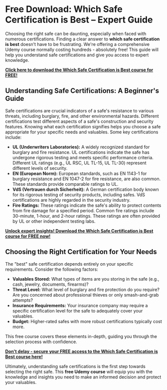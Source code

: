 # Free Download: Which Safe Certification is Best – Expert Guide

Choosing the right safe can be daunting, especially when faced with numerous certifications. Finding a clear answer to **which safe certification is best** doesn’t have to be frustrating. We're offering a comprehensive Udemy course normally costing hundreds - absolutely free! This guide will help you understand safe certifications and give you access to expert knowledge.

[**Click here to download the Which Safe Certification is Best course for FREE!**](https://udemywork.com/which-safe-certification-is-best)

## Understanding Safe Certifications: A Beginner's Guide

Safe certifications are crucial indicators of a safe's resistance to various threats, including burglary, fire, and other environmental hazards. Different certifications test different aspects of a safe's construction and security features. Knowing what each certification signifies helps you choose a safe appropriate for your specific needs and valuables. Some key certifications include:

*   **UL (Underwriters Laboratories):** A widely recognized standard for burglary and fire resistance. UL certifications indicate the safe has undergone rigorous testing and meets specific performance criteria. Different UL ratings (e.g., UL RSC, UL TL-15, UL TL-30) represent different levels of security.
*   **EN (European Norm):** European standards, such as EN 1143-1 for burglary resistance and EN 1047-2 for fire resistance, are also common. These standards provide comparable ratings to UL.
*   **VdS (Vertrauen durch Sicherheit):** A German certification body known for its rigorous testing of security products, including safes. VdS certifications are highly regarded in the security industry.
*   **Fire Ratings:** These ratings indicate the safe's ability to protect contents from fire damage for a specified period. Common fire ratings include 30-minute, 1-hour, and 2-hour ratings. These ratings are often provided by UL or other independent testing labs.

[**Unlock expert insights! Download the Which Safe Certification is Best course for FREE now!**](https://udemywork.com/which-safe-certification-is-best)

## Choosing the Right Certification for Your Needs

The "best" safe certification depends entirely on your specific requirements. Consider the following factors:

*   **Valuables Stored:** What types of items are you storing in the safe (e.g., cash, jewelry, documents, firearms)?
*   **Threat Level:** What level of burglary and fire protection do you require? Are you concerned about professional thieves or only smash-and-grab attempts?
*   **Insurance Requirements:** Your insurance company may require a specific certification level for the safe to adequately cover your valuables.
*   **Budget:** Higher-rated safes with more robust certifications typically cost more.

This free course covers these elements in-depth, guiding you through the selection process with confidence.

[**Don't delay - secure your FREE access to the Which Safe Certification is Best course here!**](https://udemywork.com/which-safe-certification-is-best)

Ultimately, understanding safe certifications is the first step towards selecting the right safe. This **free Udemy course** will equip you with the knowledge and insights you need to make an informed decision and protect your valuables.
